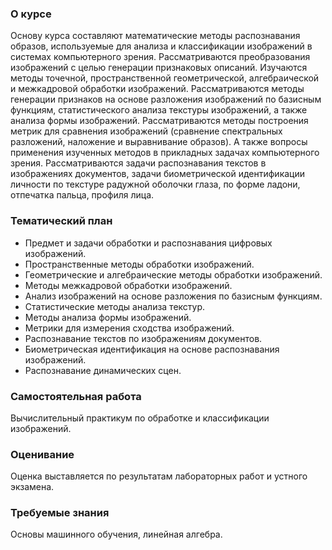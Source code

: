 ### О курсе

Основу курса составляют математические методы распознавания образов, используемые для анализа и классификации изображений в системах компьютерного зрения.
Рассматриваются преобразования изображений с целью генерации признаковых описаний. Изучаются методы точечной, пространственной геометрической, алгебраической и межкадровой обработки изображений. Рассматриваются методы генерации признаков на основе разложения изображений по базисным функциям, статистического анализа текстуры изображений, а также анализа формы изображений.
Рассматриваются методы построения метрик для сравнения изображений (сравнение спектральных разложений, наложение и выравнивание образов). А также вопросы применения изученных методов в прикладных задачах компьютерного зрения. Рассматриваются задачи распознавания текстов в изображениях документов, задачи биометрической идентификации личности по текстуре радужной оболочки глаза, по форме ладони, отпечатка пальца, профиля лица.

### Тематический план

- Предмет и задачи обработки и распознавания цифровых изображений.
- Пространственные методы обработки изображений.
- Геометрические и алгебраические методы обработки изображений.
- Методы межкадровой обработки изображений.
- Анализ изображений на основе разложения по базисным функциям.
- Статистические методы анализа текстур.
- Методы анализа формы изображений.
- Метрики для измерения сходства изображений.
- Распознавание текстов по изображениям документов.
- Биометрическая идентификация на основе распознавания изображений.
- Распознавание динамических сцен.

### Самостоятельная работа

Вычислительный практикум по обработке и классификации изображений.

### Оценивание

Оценка выставляется по результатам лабораторных работ и устного экзамена.

### Требуемые знания

Основы машинного обучения, линейная алгебра.
